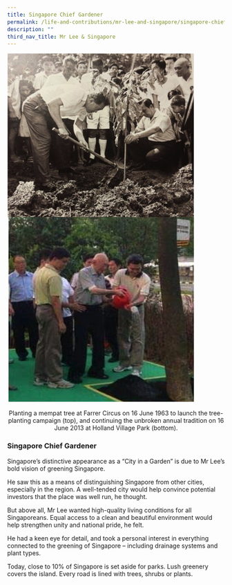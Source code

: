 ```yaml
---
title: Singapore Chief Gardener
permalink: /life-and-contributions/mr-lee-and-singapore/singapore-chief-gardener/
description: ""
third_nav_title: Mr Lee & Singapore
---
```

![Alt text for image on Isomer site](/images/mr-lee-and-singapore/Singapore%20Chief%20Gardener.jpg)
<center>Planting a mempat tree at Farrer Circus on 16 June 1963 to launch the tree-planting campaign (top), and continuing the unbroken annual tradition on 16 June 2013 at Holland Village Park (bottom).    
</center>

### Singapore Chief Gardener ###

Singapore’s distinctive appearance as a “City in a Garden” is due to Mr Lee’s bold vision of greening Singapore.


He saw this as a means of distinguishing Singapore from other cities, especially in the region. A well-tended city would help convince potential investors that the place was well run, he thought.


But above all, Mr Lee wanted high-quality living conditions for all Singaporeans. Equal access to a clean and beautiful environment would help strengthen unity and national pride, he felt.


He had a keen eye for detail, and took a personal interest in everything connected to the greening of Singapore – including drainage systems and plant types.


Today, close to 10% of Singapore is set aside for parks. Lush greenery covers the island. Every road is lined with trees, shrubs or plants.